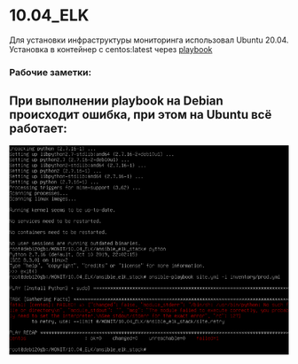 # 10.04_ELK
Для установки инфраструктуры мониторинга использовал Ubuntu 20.04. Установка в контейнер с centos:latest через [playbook](https://github.com/murzinvit/10.04_ELK/tree/main/ansible_elk_stack) </br>

### Рабочие заметки: </br>
## При выполнении playbook на Debian происходит ошибка, при этом на Ubuntu всё работает: </br>
![screen](https://github.com/murzinvit/screen/blob/2d293f2726bd89575382e14ab23cead259d227de/Error_in_Debian.png)
